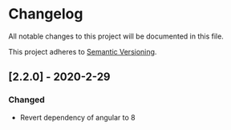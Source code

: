 # Changelog
All notable changes to this project will be documented in this file.

This project adheres to [Semantic Versioning](https://semver.org/spec/v2.0.0.html).

## [2.2.0] - 2020-2-29
### Changed
- Revert dependency of angular to 8
